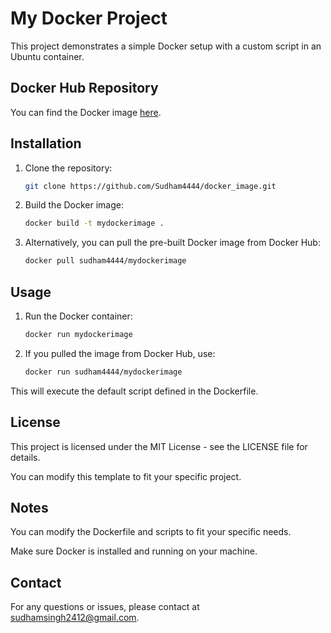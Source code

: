 # My Docker Project

This project demonstrates a simple Docker setup with a custom script in an Ubuntu container.

## Docker Hub Repository

You can find the Docker image [here](https://hub.docker.com/r/sudham4444/mydockerimage).

## Installation

1. Clone the repository:
   
   ```bash
   git clone https://github.com/Sudham4444/docker_image.git

2. Build the Docker image:
   
   ```bash
   docker build -t mydockerimage .

2. Alternatively, you can pull the pre-built Docker image from Docker Hub:
   
    ```bash
    docker pull sudham4444/mydockerimage

## Usage
1. Run the Docker container:
   
    ```bash
    docker run mydockerimage  
 
3. If you pulled the image from Docker Hub, use:
   
    ```bash
    docker run sudham4444/mydockerimage
    
This will execute the default script defined in the Dockerfile.

## License
This project is licensed under the MIT License - see the LICENSE file for details.

You can modify this template to fit your specific project.

## Notes
You can modify the Dockerfile and scripts to fit your specific needs.

Make sure Docker is installed and running on your machine.

## Contact
For any questions or issues, please contact at sudhamsingh2412@gmail.com.
